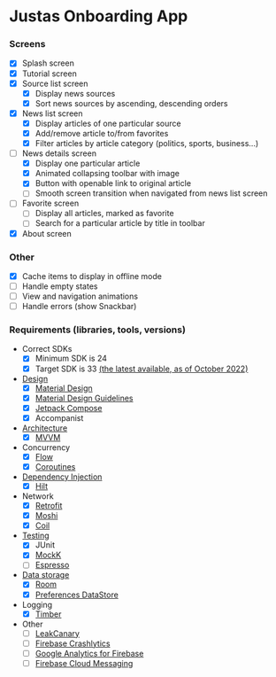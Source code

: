# Justas Onboarding App

### Screens
- [x] Splash screen
- [x] Tutorial screen
- [x] Source list screen
    - [x] Display news sources
    - [x] Sort news sources by ascending, descending orders
- [x] News list screen
    - [x] Display articles of one particular source
    - [x] Add/remove article to/from favorites
    - [x] Filter articles by article category (politics, sports, business...)
- [ ] News details screen
    - [x] Display one particular article
    - [x] Animated collapsing toolbar with image
    - [x] Button with openable link to original article
    - [ ] Smooth screen transition when navigated from news list screen
- [ ] Favorite screen
    - [ ] Display all articles, marked as favorite
    - [ ] Search for a particular article by title in toolbar
- [x] About screen

### Other
- [x] Cache items to display in offline mode
- [ ] Handle empty states
- [ ] View and navigation animations
- [ ] Handle errors (show Snackbar)

### Requirements (libraries, tools, versions)

- Correct SDKs
    - [x] Minimum SDK is 24
    - [x] Target SDK is 33 [(the latest available, as of October 2022)](https://developer.android.com/studio/releases/platforms)
- [Design]((https://www.figma.com/file/VXiNfPRF9qFUtZFDv4TfEe))
    - [x] [Material Design](https://material.io/)
    - [x] [Material Design Guidelines](https://material.io/design)
    - [x] [Jetpack Compose](https://developer.android.com/jetpack/compose)
    - [x] Accompanist
- [Architecture](https://developer.android.com/topic/architecture)
    - [x] [MVVM](https://developer.android.com/topic/libraries/architecture/viewmodel)
- Concurrency
    - [x] [Flow](https://developer.android.com/kotlin/flow)
    - [x] [Coroutines](https://developer.android.com/kotlin/coroutines)
- [Dependency Injection](https://developer.android.com/training/dependency-injection)
    - [x] [Hilt](https://developer.android.com/training/dependency-injection/hilt-android)
- Network
    - [x] [Retrofit](https://square.github.io/retrofit/)
    - [x] [Moshi](https://github.com/square/moshi)
    - [x] [Coil](https://coil-kt.github.io/coil/)
- [Testing](https://developer.android.com/training/testing/local-tests)
    - [x] JUnit
    - [x] [MockK](https://mockk.io/ANDROID.html)
    - [ ] [Espresso](https://developer.android.com/training/testing/espresso)
- [Data storage](https://developer.android.com/training/data-storage)
    - [x] [Room](https://developer.android.com/training/data-storage/room)
    - [x] [Preferences DataStore](https://developer.android.com/topic/libraries/architecture/datastore)
- Logging
    - [x] [Timber](https://github.com/JakeWharton/timber)
- Other
    - [ ] [LeakCanary](https://github.com/square/leakcanary/)
    - [ ] [Firebase Crashlytics](https://firebase.google.com/docs/crashlytics)
    - [ ] [Google Analytics for Firebase](https://firebase.google.com/docs/analytics/)
    - [ ] [Firebase Cloud Messaging](https://firebase.google.com/docs/cloud-messaging/) 
